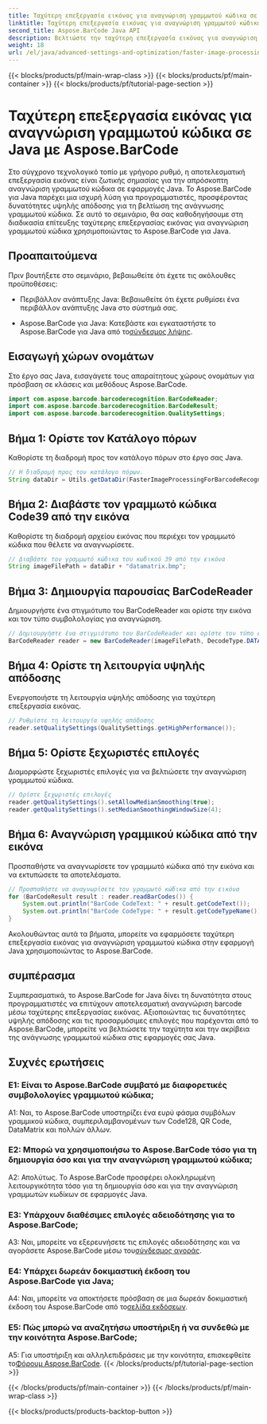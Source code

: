 ```yaml
---
title: Ταχύτερη επεξεργασία εικόνας για αναγνώριση γραμμωτού κώδικα σε Java με Aspose.BarCode
linktitle: Ταχύτερη επεξεργασία εικόνας για αναγνώριση γραμμωτού κώδικα
second_title: Aspose.BarCode Java API
description: Βελτιώστε την ταχύτερη επεξεργασία εικόνας για αναγνώριση γραμμωτού κώδικα σε Java με το Aspose.BarCode. Ακολουθήστε τον οδηγό βήμα προς βήμα για ταχύτερη επεξεργασία εικόνας.
weight: 18
url: /el/java/advanced-settings-and-optimization/faster-image-processing-barcode-recognition/
---
```


{{< blocks/products/pf/main-wrap-class >}}
{{< blocks/products/pf/main-container >}}
{{< blocks/products/pf/tutorial-page-section >}}

# Ταχύτερη επεξεργασία εικόνας για αναγνώριση γραμμωτού κώδικα σε Java με Aspose.BarCode


Στο σύγχρονο τεχνολογικό τοπίο με γρήγορο ρυθμό, η αποτελεσματική επεξεργασία εικόνας είναι ζωτικής σημασίας για την απρόσκοπτη αναγνώριση γραμμωτού κώδικα σε εφαρμογές Java. Το Aspose.BarCode για Java παρέχει μια ισχυρή λύση για προγραμματιστές, προσφέροντας δυνατότητες υψηλής απόδοσης για τη βελτίωση της ανάγνωσης γραμμωτού κώδικα. Σε αυτό το σεμινάριο, θα σας καθοδηγήσουμε στη διαδικασία επίτευξης ταχύτερης επεξεργασίας εικόνας για αναγνώριση γραμμωτού κώδικα χρησιμοποιώντας το Aspose.BarCode για Java.

## Προαπαιτούμενα

Πριν βουτήξετε στο σεμινάριο, βεβαιωθείτε ότι έχετε τις ακόλουθες προϋποθέσεις:

- Περιβάλλον ανάπτυξης Java: Βεβαιωθείτε ότι έχετε ρυθμίσει ένα περιβάλλον ανάπτυξης Java στο σύστημά σας.

-  Aspose.BarCode για Java: Κατεβάστε και εγκαταστήστε το Aspose.BarCode για Java από το[σύνδεσμος λήψης](https://releases.aspose.com/barcode/java/).

## Εισαγωγή χώρων ονομάτων

Στο έργο σας Java, εισαγάγετε τους απαραίτητους χώρους ονομάτων για πρόσβαση σε κλάσεις και μεθόδους Aspose.BarCode.

```java
import com.aspose.barcode.barcoderecognition.BarCodeReader;
import com.aspose.barcode.barcoderecognition.BarCodeResult;
import com.aspose.barcode.barcoderecognition.QualitySettings;


```

## Βήμα 1: Ορίστε τον Κατάλογο πόρων

Καθορίστε τη διαδρομή προς τον κατάλογο πόρων στο έργο σας Java.

```java
// Η διαδρομή προς τον κατάλογο πόρων.
String dataDir = Utils.getDataDir(FasterImageProcessingForBarcodeRecognition.class) + "BarcodeReader/advanced_features/";
```

## Βήμα 2: Διαβάστε τον γραμμωτό κώδικα Code39 από την εικόνα

Καθορίστε τη διαδρομή αρχείου εικόνας που περιέχει τον γραμμωτό κώδικα που θέλετε να αναγνωρίσετε.

```java
// Διαβάστε τον γραμμωτό κώδικα του κωδικού 39 από την εικόνα
String imageFilePath = dataDir + "datamatrix.bmp";
```

## Βήμα 3: Δημιουργία παρουσίας BarCodeReader

Δημιουργήστε ένα στιγμιότυπο του BarCodeReader και ορίστε την εικόνα και τον τύπο συμβολολογίας για αναγνώριση.

```java
// Δημιουργήστε ένα στιγμιότυπο του BarCodeReader και ορίστε τον τύπο εικόνας και συμβολολογίας για αναγνώριση
BarCodeReader reader = new BarCodeReader(imageFilePath, DecodeType.DATA_MATRIX);
```

## Βήμα 4: Ορίστε τη λειτουργία υψηλής απόδοσης

Ενεργοποιήστε τη λειτουργία υψηλής απόδοσης για ταχύτερη επεξεργασία εικόνας.

```java
// Ρυθμίστε τη λειτουργία υψηλής απόδοσης
reader.setQualitySettings(QualitySettings.getHighPerformance());
```

## Βήμα 5: Ορίστε ξεχωριστές επιλογές

Διαμορφώστε ξεχωριστές επιλογές για να βελτιώσετε την αναγνώριση γραμμωτού κώδικα.

```java
// Ορίστε ξεχωριστές επιλογές
reader.getQualitySettings().setAllowMedianSmoothing(true);
reader.getQualitySettings().setMedianSmoothingWindowSize(4);
```

## Βήμα 6: Αναγνώριση γραμμικού κώδικα από την εικόνα

Προσπαθήστε να αναγνωρίσετε τον γραμμωτό κώδικα από την εικόνα και να εκτυπώσετε τα αποτελέσματα.

```java
// Προσπαθήστε να αναγνωρίσετε τον γραμμωτό κώδικα από την εικόνα
for (BarCodeResult result : reader.readBarCodes()) {
    System.out.println("BarCode CodeText: " + result.getCodeText());
    System.out.println("BarCode CodeType: " + result.getCodeTypeName());
}
```

Ακολουθώντας αυτά τα βήματα, μπορείτε να εφαρμόσετε ταχύτερη επεξεργασία εικόνας για αναγνώριση γραμμωτού κώδικα στην εφαρμογή Java χρησιμοποιώντας το Aspose.BarCode.

## συμπέρασμα

Συμπερασματικά, το Aspose.BarCode for Java δίνει τη δυνατότητα στους προγραμματιστές να επιτύχουν αποτελεσματική αναγνώριση barcode μέσω ταχύτερης επεξεργασίας εικόνας. Αξιοποιώντας τις δυνατότητες υψηλής απόδοσης και τις προσαρμόσιμες επιλογές που παρέχονται από το Aspose.BarCode, μπορείτε να βελτιώσετε την ταχύτητα και την ακρίβεια της ανάγνωσης γραμμωτού κώδικα στις εφαρμογές σας Java.

## Συχνές ερωτήσεις

### Ε1: Είναι το Aspose.BarCode συμβατό με διαφορετικές συμβολολογίες γραμμωτού κώδικα;

A1: Ναι, το Aspose.BarCode υποστηρίζει ένα ευρύ φάσμα συμβόλων γραμμικού κώδικα, συμπεριλαμβανομένων των Code128, QR Code, DataMatrix και πολλών άλλων.

### Ε2: Μπορώ να χρησιμοποιήσω το Aspose.BarCode τόσο για τη δημιουργία όσο και για την αναγνώριση γραμμωτού κώδικα;

Α2: Απολύτως. Το Aspose.BarCode προσφέρει ολοκληρωμένη λειτουργικότητα τόσο για τη δημιουργία όσο και για την αναγνώριση γραμμωτών κωδίκων σε εφαρμογές Java.

### Ε3: Υπάρχουν διαθέσιμες επιλογές αδειοδότησης για το Aspose.BarCode;

 A3: Ναι, μπορείτε να εξερευνήσετε τις επιλογές αδειοδότησης και να αγοράσετε Aspose.BarCode μέσω του[σύνδεσμος αγοράς](https://purchase.aspose.com/buy).

### Ε4: Υπάρχει δωρεάν δοκιμαστική έκδοση του Aspose.BarCode για Java;

A4: Ναι, μπορείτε να αποκτήσετε πρόσβαση σε μια δωρεάν δοκιμαστική έκδοση του Aspose.BarCode από το[σελίδα εκδόσεων](https://releases.aspose.com/).

### Ε5: Πώς μπορώ να αναζητήσω υποστήριξη ή να συνδεθώ με την κοινότητα Aspose.BarCode;

 A5: Για υποστήριξη και αλληλεπιδράσεις με την κοινότητα, επισκεφθείτε το[Φόρουμ Aspose.BarCode](https://forum.aspose.com/c/barcode/13).
{{< /blocks/products/pf/tutorial-page-section >}}

{{< /blocks/products/pf/main-container >}}
{{< /blocks/products/pf/main-wrap-class >}}

{{< blocks/products/products-backtop-button >}}
